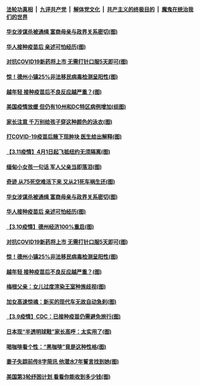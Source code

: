 ####  [法轮功真相](../../../../basic/blob/master/README.md?t=03121401) &nbsp;|&nbsp; [九评共产党](../../../../9ping.md/blob/master/README.md?t=03121401) &nbsp;|&nbsp; [解体党文化](../../../../jtdwh.md/blob/master/README.md?t=03121401)  &nbsp;|&nbsp; [共产主义的终极目的](../../../../gczydzjmd.md/blob/master/README.md?t=03121401) &nbsp;|&nbsp; [魔鬼在统治我们的世界](../../../../mgztzwmdsj.md/blob/master/README.md?t=03121401) 

#### [华女涉谋杀被通缉 富商母亲与政界关系密切(图)](../pages/p3/965224.md?t=03121401) 

#### [华人接种疫苗后 亲述可怕经历(图)](../pages/p3/965218.md?t=03121401) 


#### [对抗COVID19新药将上市 无需打针口服5天即可(图)](../pages/p3/965130.md?t=03121401) 

#### [惊！德州小镇25%非法移民病毒检测呈阳性(图)](../pages/p3/965112.md?t=03121401) 

#### [越年轻 接种疫苗后不良反应越严重？(图)](../pages/p3/965110.md?t=03121401) 

#### [美国疫情放缓 但仍有10州和DC特区病例增加(组图)](../pages/p3/965287.md?t=03121401) 

#### [家长注意 千万别给孩子穿这种颜色的泳衣(图)](../pages/p3/965274.md?t=03121401) 

#### [打COVID-19疫苗后腋下现肿块 医生给出解释(图)](../pages/p3/965265.md?t=03121401) 

#### [【3.11疫情】4月1日起飞抵纽约无须隔离(图)](../pages/p3/965259.md?t=03121401) 

#### [缅甸小女孩一句话 军人父亲当即落泪(图)](../pages/p3/965247.md?t=03121401) 

#### [奇迹 从75死空难活下来 又从21死车祸生还(图)](../pages/p3/965244.md?t=03121401) 

#### [华女涉谋杀被通缉 富商母亲与政界关系密切(图)](../pages/p3/965224.md?t=03121401) 

#### [华人接种疫苗后 亲述可怕经历(图)](../pages/p3/965218.md?t=03121401) 

#### [【3.10疫情】德州经济100%重启(图)](../pages/p3/965162.md?t=03121401) 


#### [对抗COVID19新药将上市 无需打针口服5天即可(图)](../pages/p3/965130.md?t=03121401) 

#### [惊！德州小镇25%非法移民病毒检测呈阳性(图)](../pages/p3/965112.md?t=03121401) 

#### [越年轻 接种疫苗后不良反应越严重？(图)](../pages/p3/965110.md?t=03121401) 

#### [梅根父亲：女儿过度渲染王室种族歧视(图)](../pages/p3/965106.md?t=03121401) 

#### [加女高速惊魂：新买的现代车无故自动急刹(图)](../pages/p3/965037.md?t=03121401) 

#### [【3.9疫情】CDC：已接种疫苗仍需避免旅行(图)](../pages/p3/965034.md?t=03121401) 

#### [日本现“半透明球鞋”家长高呼：太实用了(图)](../pages/p3/965019.md?t=03121401) 

#### [喝咖啡看个性：“黑咖啡”竟是这种性格(图)](../pages/p3/965015.md?t=03121401) 

#### [妻子失踪前传8字简讯 他潜水7年誓言找到她(图)](../pages/p3/965011.md?t=03121401) 

#### [美国第3轮纾困计划 看看你能收到多少钱(图)](../pages/p3/965003.md?t=03121401) 

